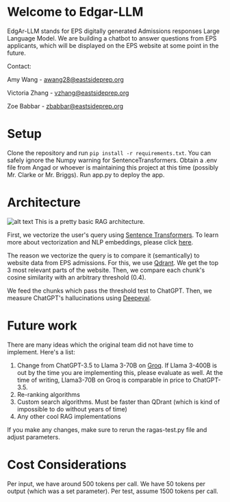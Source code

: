 # Welcome to Edgar-LLM
EdgAr-LLM stands for EPS digitally generated Admissions responses Large Language Model. We are building a chatbot to answer questions from EPS applicants, which will be displayed on the EPS website at some point in the future.

Contact: 

Amy Wang - [awang28@eastsideprep.org](mailto:awang28@eastsideprep.org)

Victoria Zhang - [vzhang@eastsideprep.org](mailto:vzhang@eastsideprep.org)

Zoe Babbar - [zbabbar@eastsideprep.org](mailto:zbabbar@eastsideprep.org)

# Setup
Clone the repository and run `pip install -r requirements.txt`. You can safely ignore the Numpy warning for SentenceTransformers. Obtain a .env file from Angad or whoever is maintaining this project at this time (possibly Mr. Clarke or Mr. Briggs). Run app.py to deploy the app.

# Architecture
![alt text](EdgarLLMArchitecture.png)
This is a pretty basic RAG architecture. 

First, we vectorize the user's query using [Sentence Transformers](https://arxiv.org/abs/1908.10084). To learn more about vectorization and NLP embeddings, please click [here](https://www.turing.com/kb/guide-on-word-embeddings-in-nlp).

The reason we vectorize the query is to compare it (semantically) to website data from EPS admissions. For this, we use [Qdrant](https://qdrant.tech/). We get the top 3 most relevant parts of the website. Then, we compare each chunk's cosine similarity with an arbitrary threshold (0.4).

We feed the chunks which pass the threshold test to ChatGPT. Then, we measure ChatGPT's hallucinations using [Deepeval](https://docs.confident-ai.com/).

# Future work
There are many ideas which the original team did not have time to implement. Here's a list:
 1. Change from ChatGPT-3.5 to Llama 3-70B on [Groq](https://wow.groq.com/). If Llama 3-400B is out by the time you are implementing this, please evaluate as well. At the time of writing, Llama3-70B on Groq is comparable in price to ChatGPT-3.5. 
 2. Re-ranking algorithms
 3. Custom search algorithms. Must be faster than QDrant (which is kind of impossible to do without years of time)
 4. Any other cool RAG implementations
 
 If you make any changes, make sure to rerun the ragas-test.py file and adjust parameters.

# Cost Considerations

Per input, we have around 500 tokens per call. We have 50 tokens per output (which was a set parameter). Per test, assume 1500 tokens per call.